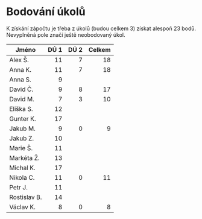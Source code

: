 # Bodování úkolů

K získání zápočtu je třeba z úkolů (budou celkem 3) získat alespoň 23 bodů.
Nevyplněná pole značí ještě neobodovaný úkol.

| Jméno		| DÚ 1	| DÚ 2	| Celkem |
|---------------|------:|------:|-------:|
| Alex Š.	| 11	| 7	| 18	 |
| Anna K.	| 11	| 7	| 18	 |
| Anna S.	| 9	| 	|	 |
| David Č.	| 9	| 8	| 17	 |
| David M.	| 7	| 3	| 10	 |
| Eliška S.	| 12	|	|	 |
| Gunter K.	| 17	|	|	 |
| Jakub M.	| 9	| 0	| 9	 |
| Jakub Z.	| 10	|	|	 |
| Marie Š.	| 11	|	|	 |
| Markéta Ž.	| 13	|	|	 |
| Michal K.	| 17	|	|	 |
| Nikola C.	| 11	| 0	| 11	 |
| Petr J.	| 11	|	|	 |
| Rostislav B.	| 14	|	|	 |
| Václav K.	| 8	| 0	| 8	 |


